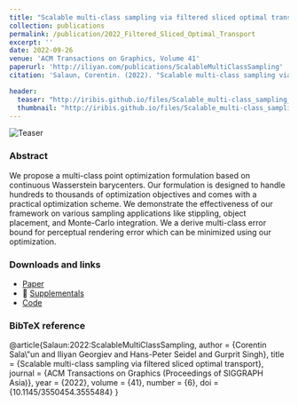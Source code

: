 ```yaml
---
title: "Scalable multi-class sampling via filtered sliced optimal transport"
collection: publications
permalink: /publication/2022_Filtered_Sliced_Optimal_Transport
excerpt: ''
date: 2022-09-26
venue: 'ACM Transactions on Graphics, Volume 41'
paperurl: 'http://iliyan.com/publications/ScalableMultiClassSampling'
citation: 'Salaun, Corentin. (2022). "Scalable multi-class sampling via filtered sliced optimal transport" <i>ACM Transactions on Graphics, Volume 41</i>.'

header:
  teaser: "http://iribis.github.io/files/Scalable_multi-class_sampling_via_filtered_sliced_optimal_transport/teaser.jpg"
  thumbnail: "http://iribis.github.io/files/Scalable_multi-class_sampling_via_filtered_sliced_optimal_transport/thumbnail.svg"
---
```


![Teaser](http://iribis.github.io/files/Scalable_multi-class_sampling_via_filtered_sliced_optimal_transport/teaser.jpg)

### Abstract

We propose a multi-class point optimization formulation based on continuous Wasserstein barycenters. Our formulation is designed to handle hundreds to thousands of optimization objectives and comes with a practical optimization scheme. We demonstrate the effectiveness of our framework on various sampling applications like stippling, object placement, and Monte-Carlo integration. We a derive multi-class error bound for perceptual rendering error which can be minimized using our optimization.


### Downloads and links
- [Paper](http://iribis.github.io/files/Scalable_multi-class_sampling_via_filtered_sliced_optimal_transport/Scalable_multi-class_sampling_via_filtered_sliced_optimal_transport.pdf)<br />
- :page_facing_up: [Supplementals](http://iribis.github.io/extra/FSOT/index.html)
- [Code](https://github.com/iribis/filtered-sliced-optimal-transport)

### BibTeX reference
<font size=”6”>
    @article{Salaun:2022:ScalableMultiClassSampling,
      author = {Corentin Sala\"un and Iliyan Georgiev and Hans-Peter Seidel and Gurprit Singh},
      title = {Scalable multi-class sampling via filtered sliced optimal transport},
      journal = {ACM Transactions on Graphics (Proceedings of SIGGRAPH Asia)},
      year = {2022},
      volume = {41},
      number = {6},
      doi = {10.1145/3550454.3555484}
    }
</font>
